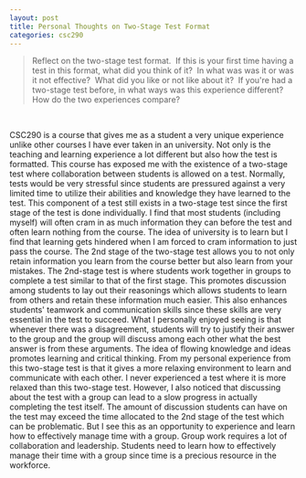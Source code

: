 ```yaml
---
layout: post
title: Personal Thoughts on Two-Stage Test Format
categories: csc290	
---
```

> Reflect on the two-stage test format.  If this is your first time having a test in this format, what did you think of it?  In what was was it or was it not effective?  What did you like or not like about it?  If you're had a two-stage test before, in what ways was this experience different?  How do the two experiences compare?

<br />

CSC290 is a course that gives me as a student a very unique experience unlike other courses I have ever taken in an university. Not only is the teaching and learning experience a lot different but also how the test is formatted. This course has exposed me with the existence of a two-stage test where collaboration between students is allowed on a test. Normally, tests would be very stressful since students are pressured against a very limited time to utilize their abilities and knowledge they have learned to the test. This component of a test still exists in a two-stage test since the first stage of the test is done individually. I find that most students (including myself) will often cram in as much information they can before the test and often learn nothing from the course. The idea of university is to learn but I find that learning gets hindered when I am forced to cram information to just pass the course. The 2nd stage of the two-stage test allows you to not only retain information you learn from the course better but also learn from your mistakes. The 2nd-stage test is where students work together in groups to complete a test similar to that of the first stage. This promotes discussion among students to lay out their reasonings which allows students to learn from others and retain these information much easier. This also enhances students' teamwork and communication skills since these skills are very essential in the test to succeed. What I personally enjoyed seeing is that whenever there was a disagreement, students will try to justify their answer to the group and the group will discuss among each other what the best answer is from these arguments. The idea of flowing knowledge and ideas promotes learning and critical thinking. From my personal experience from this two-stage test is that it gives a more relaxing environment to learn and communicate with each other. I never experienced a test where it is more relaxed than this two-stage test. However, I also noticed that discussing about the test with a group can lead to a slow progress in actually completing the test itself. The amount of discussion students can have on the test may exceed the time allocated to the 2nd stage of the test which can be problematic. But I see this as an opportunity to experience and learn how to effectively manage time with a group. Group work requires a lot of collaboration and leadership. Students need to learn how to effectively manage their time with a group since time is a precious resource in the workforce.
